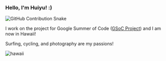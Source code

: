 ### Hello, I'm Huiyu! :)

![GitHub Contribution Snake](https://raw.githubusercontent.com/your-username/github-contribution-snake/output/github-contribution-grid-snake.svg)

I work on the project for Google Summer of Code ([GSoC Project](https://huiyuxie.github.io/)) and I am now in Hawaii!

Surfing, cycling, and photography are my passions!

![hawaii](./Hawaii.jpg)

<!--
**huiyuxie/huiyuxie** is a ✨ _special_ ✨ repository because its `README.md` (this file) appears on your GitHub profile.

Here are some ideas to get you started:

- 🔭 I’m currently working on ...
- 🌱 I’m currently learning ...
- 👯 I’m looking to collaborate on ...
- 🤔 I’m looking for help with ...
- 💬 Ask me about ...
- 📫 How to reach me: ...
- 😄 Pronouns: ...
- ⚡ Fun fact: ...
-->
